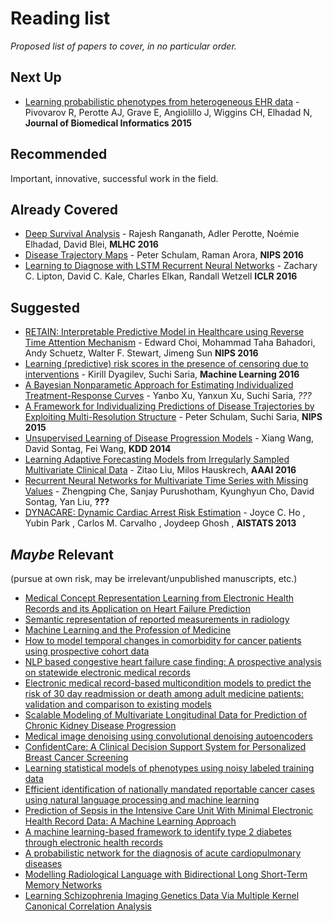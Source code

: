 # Reading list

_Proposed list of papers to cover, in no particular order._

## Next Up

- [Learning probabilistic phenotypes from heterogeneous EHR data](http://www.ncbi.nlm.nih.gov/pubmed/26464024) - Pivovarov R, Perotte AJ, Grave E, Angiolillo J, Wiggins CH, Elhadad N, **Journal of Biomedical Informatics 2015**

## Recommended

Important, innovative, successful work in the field.

## Already Covered

- [Deep Survival Analysis](https://arxiv.org/abs/1608.02158) - Rajesh Ranganath, Adler Perotte, Noémie Elhadad, David Blei, **MLHC 2016**
- [Disease Trajectory Maps](https://arxiv.org/abs/1606.09184) - Peter Schulam, Raman Arora, **NIPS 2016**
- [Learning to Diagnose with LSTM Recurrent Neural Networks](https://arxiv.org/abs/1511.03677) - Zachary C. Lipton, David C. Kale, Charles Elkan, Randall Wetzell **ICLR 2016**

## Suggested
- [ RETAIN: Interpretable Predictive Model in Healthcare using Reverse Time Attention Mechanism](http://arxiv.org/abs/1608.05745) - Edward Choi, Mohammad Taha Bahadori, Andy Schuetz, Walter F. Stewart, Jimeng Sun **NIPS 2016**
- [Learning (predictive) risk scores in the presence of censoring due to interventions](http://link.springer.com/article/10.1007/s10994-015-5527-7) - Kirill Dyagilev, Suchi Saria, **Machine Learning 2016**
- [A Bayesian Nonparametic Approach for Estimating Individualized Treatment-Response Curves](https://arxiv.org/pdf/1608.05182v1.pdf) - Yanbo Xu, Yanxun Xu, Suchi Saria, *???*
- [A Framework for Individualizing Predictions of Disease Trajectories by Exploiting Multi-Resolution Structure](https://arxiv.org/abs/1601.04674) - Peter Schulam, Suchi Saria, **NIPS 2015**
- [Unsupervised Learning of Disease Progression Models](http://cs.nyu.edu/~dsontag/papers/WanSonWan_kdd14.pdf) - Xiang Wang, David Sontag, Fei Wang, **KDD 2014**
- [Learning Adaptive Forecasting Models from Irregularly Sampled Multivariate Clinical Data](http://www.zitaoliu.com/download/aaai2016_revision.pdf) - Zitao Liu, Milos Hauskrech, **AAAI 2016**
- [Recurrent Neural Networks for Multivariate Time Series with Missing Values](https://arxiv.org/abs/1606.01865) - Zhengping Che, Sanjay Purushotham, Kyunghyun Cho, David Sontag, Yan Liu, **???**
- [DYNACARE: Dynamic Cardiac Arrest Risk Estimation](http://www.jmlr.org/proceedings/papers/v31/ho13b.pdf) - Joyce C. Ho , Yubin Park , Carlos M. Carvalho , Joydeep Ghosh , **AISTATS 2013**

## _Maybe_ Relevant
(pursue at own risk, may be irrelevant/unpublished manuscripts, etc.)
- [Medical Concept Representation Learning from Electronic Health Records and its Application on Heart Failure Prediction](https://arxiv.org/abs/1602.03686)
- [Semantic representation of reported measurements in radiology](http://bmcmedinformdecismak.biomedcentral.com/articles/10.1186/s12911-016-0248-9)
- [Machine Learning and the Profession of Medicine](http://jamanetwork.com/journals/jama/fullarticle/2488315)
- [How to model temporal changes in comorbidity for cancer patients using prospective cohort data](http://bmcmedinformdecismak.biomedcentral.com/articles/10.1186/s12911-015-0217-8)
- [NLP based congestive heart failure case finding: A prospective analysis on statewide electronic medical records](http://www.ijmijournal.com/article/S1386-5056(15)30013-7/abstract?rss=yes)
- [Electronic medical record-based multicondition models to predict the risk of 30 day readmission or death among adult medicine patients: validation and comparison to existing models](http://bmcmedinformdecismak.biomedcentral.com/articles/10.1186/s12911-015-0162-6)
- [Scalable Modeling of Multivariate Longitudinal Data for Prediction of Chronic Kidney Disease Progression](https://arxiv.org/abs/1608.04615)
- [Medical image denoising using convolutional denoising autoencoders](https://arxiv.org/abs/1608.04667)
- [ConfidentCare: A Clinical Decision Support System for Personalized Breast Cancer Screening](https://arxiv.org/abs/1602.00374)
- [Learning statistical models of phenotypes using noisy labeled training data](http://jamia.oxfordjournals.org/content/23/6/1166)
- [Efficient identification of nationally mandated reportable cancer cases using natural language processing and machine learning](http://jamia.oxfordjournals.org/content/23/6/1077?rss=1)
- [Prediction of Sepsis in the Intensive Care Unit With Minimal Electronic Health Record Data: A Machine Learning Approach](http://medinform.jmir.org/2016/3/e28/)
- [A machine learning-based framework to identify type 2 diabetes through electronic health records](http://www.ijmijournal.com/article/S1386-5056(16)30215-5/fulltext?rss=yes)
- [A probabilistic network for the diagnosis of acute cardiopulmonary diseases](https://arxiv.org/abs/1609.06864)
- [Modelling Radiological Language with Bidirectional Long Short-Term Memory Networks](https://arxiv.org/abs/1609.08409)
- [Learning Schizophrenia Imaging Genetics Data Via Multiple Kernel Canonical Correlation Analysis](https://arxiv.org/abs/1609.04699)
